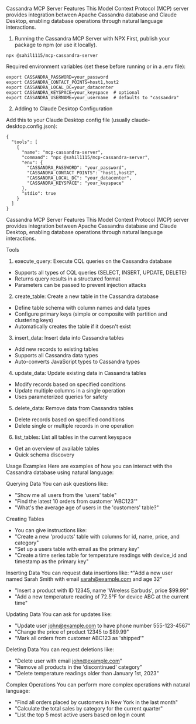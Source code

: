 Cassandra MCP Server Features
This Model Context Protocol (MCP) server provides integration between Apache Cassandra database and Claude Desktop, enabling database operations through natural language interactions.

1. Running the Cassandra MCP Server with NPX
First, publish your package to npm (or use it locally). 

```
npx @sahil1115/mcp-cassandra-server

```
Required environment variables (set these before running or in a .env file):

```
export CASSANDRA_PASSWORD=your_password
export CASSANDRA_CONTACT_POINTS=host1,host2
export CASSANDRA_LOCAL_DC=your_datacenter
export CASSANDRA_KEYSPACE=your_keyspace  # optional
export CASSANDRA_USERNAME=your_username  # defaults to "cassandra"
```


2. Adding to Claude Desktop Configuration

Add this to your Claude Desktop config file (usually claude-desktop.config.json):

```
{
  "tools": [
    {
      "name": "mcp-cassandra-server",
      "command": "npx @sahil1115/mcp-cassandra-server",
      "env": {
        "CASSANDRA_PASSWORD": "your_password",
        "CASSANDRA_CONTACT_POINTS": "host1,host2",
        "CASSANDRA_LOCAL_DC": "your_datacenter",
        "CASSANDRA_KEYSPACE": "your_keyspace"
      },
      "stdio": true
    }
  ]
}
```

Cassandra MCP Server Features
This Model Context Protocol (MCP) server provides integration between Apache Cassandra database and Claude Desktop, enabling database operations through natural language interactions.

Tools
1. execute_query: Execute CQL queries on the Cassandra database
* Supports all types of CQL queries (SELECT, INSERT, UPDATE, DELETE)
* Returns query results in a structured format
* Parameters can be passed to prevent injection attacks


2. create_table: Create a new table in the Cassandra database
* Define table schema with column names and data types
* Configure primary keys (simple or composite with partition and clustering keys)
* Automatically creates the table if it doesn't exist


3. insert_data: Insert data into Cassandra tables
* Add new records to existing tables
* Supports all Cassandra data types
* Auto-converts JavaScript types to Cassandra types


4. update_data: Update existing data in Cassandra tables
* Modify records based on specified conditions
* Update multiple columns in a single operation
* Uses parameterized queries for safety


5. delete_data: Remove data from Cassandra tables
* Delete records based on specified conditions
* Delete single or multiple records in one operation


6. list_tables: List all tables in the current keyspace
* Get an overview of available tables
* Quick schema discovery



Usage Examples
Here are examples of how you can interact with the Cassandra database using natural language:

Querying Data
You can ask questions like:
* "Show me all users from the 'users' table"
* "Find the latest 10 orders from customer 'ABC123'"
* "What's the average age of users in the 'customers' table?"

Creating Tables
* You can give instructions like:
* "Create a new 'products' table with columns for id, name, price, and category"
* "Set up a users table with email as the primary key"
* "Create a time series table for temperature readings with device_id and timestamp as the primary key"

Inserting Data
You can request data insertions like:
*"Add a new user named Sarah Smith with email sarah@example.com and age 32"
* "Insert a product with ID 12345, name 'Wireless Earbuds', price $99.99"
* "Add a new temperature reading of 72.5°F for device ABC at the current time"

Updating Data
You can ask for updates like:
* "Update user john@example.com to have phone number 555-123-4567"
* "Change the price of product 12345 to $89.99"
* "Mark all orders from customer ABC123 as 'shipped'"

Deleting Data
You can request deletions like:
* "Delete user with email john@example.com"
* "Remove all products in the 'discontinued' category"
* "Delete temperature readings older than January 1st, 2023"

Complex Operations
You can perform more complex operations with natural language:
* "Find all orders placed by customers in New York in the last month"
* "Calculate the total sales by category for the current quarter"
* "List the top 5 most active users based on login count
